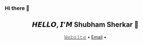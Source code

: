 ### Hi there 👋
<h2 align="center">𝙃𝙀𝙇𝙇𝙊, 𝙄'𝙈 Shubham Sherkar 👋</h2>
<p align="center">
  <a href="https://Shubhamsherkar.github.io">𝚆𝚎𝚋𝚜𝚒𝚝𝚎</a> •
  <a href="mailto:shubhamsherkar2001@gmail.com">Email</a> •
</p>
<!--
**Shubhamsherkar/Shubhamsherkar** is a ✨ _special_ ✨ repository because its `README.md` (this file) appears on your GitHub profile.

Here are some ideas to get you started:

- 🔭 I’m currently working on ...front-end developer
- 🌱 I’m currently learning ...Java Spring
- 👯 I’m looking to collaborate on ...Web Development
- 🤔 I’m looking for help with ...
- 💬 Ask me about ...Web Development
- 📫 How to reach me: ...mail me on shubhamsherkar2001@gmail.com
- 😄 Pronouns: ...
- ⚡ Fun fact: ...
-->
